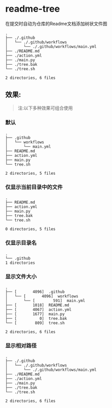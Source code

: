# readme-tree
在提交时自动为仓库的Readme文档添加树状文件图

<!-- readme-tree start -->
```
.
├── ./.github
│   └── ./.github/workflows
│       └── ./.github/workflows/main.yml
├── ./README.md
├── ./action.yml
├── ./main.py
├── ./tree.bak
└── ./tree.sh

2 directories, 6 files
```
<!-- readme-tree end -->
## 效果:
> 注:以下多种效果可组合使用
### 默认
```
.
├── .github
│   └── workflows
│       └── main.yml
├── README.md
├── action.yml
├── main.py
└── tree.sh

2 directories, 5 files
```
### 仅显示当前目录中的文件
```
.
├── README.md
├── action.yml
├── main.py
├── tree.bak
└── tree.sh

0 directories, 5 files
```
### 仅显示目录名
```
.
└── .github
1 directories
```
### 显示文件大小
```
.
├── [       4096]  .github
│   └── [       4096]  workflows
│       └── [        591]  main.yml
├── [       1018]  README.md
├── [       4067]  action.yml
├── [       1677]  main.py
├── [          0]  tree.bak
└── [        809]  tree.sh

2 directories, 6 files
```
### 显示相对路径
```
.
├── ./.github
│   └── ./.github/workflows
│       └── ./.github/workflows/main.yml
├── ./README.md
├── ./action.yml
├── ./main.py
├── ./tree.bak
└── ./tree.sh

2 directories, 6 files
```
